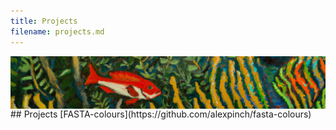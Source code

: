 ```yaml
---
title: Projects
filename: projects.md
--- 
```

<img align="left" src="https://raw.githubusercontent.com/alexpinch/alexpinch.github.io/main/images/banner.png"/>  
‎   
## Projects
[FASTA-colours](https://github.com/alexpinch/fasta-colours)
